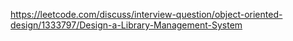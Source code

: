 https://leetcode.com/discuss/interview-question/object-oriented-design/1333797/Design-a-Library-Management-System